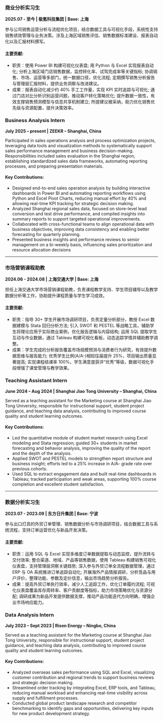 ### **商业分析实习生**

**2025.07 - 至今 | 极氪科技集团 | Base: 上海**

参与公司销售运营分析与流程优化项目，结合数据工具与可视化手段，系统性支持销售绩效管理与业务决策。涉及上海区域销售评估、销售数据标准建设、报表自动化以及汇报材料撰写。

#### 主要贡献:

- 职责：使用 Power BI 构建可视化仪表盘; 用 Python 与 Excel 实现报表自动化; 分析上海区域门店销售数据，监控转化率、试驾完成率等关键指标; 协调销售、市场、运营等多部门，统一数据口径，优化流程; 定期撰写销售分析报告与管理层汇报材料，提供业务洞察与改进建议。
- 成果：报表自动化减少约 40% 手工工作量，实现 KPI 实时追踪与可视化; 通过门店对比分析识别运营问题，推动客户转化策略优化; 提升数据一致性，有效支撑销售预测模型与信息共享机制建立; 所提建议被采纳，助力优化销售优先级与资源配置，提升决策效率。

### **Business Analysis Intern**

**July 2025 – present | ZEEKR – Shanghai, China**

Participated in sales operations analysis and process optimization projects, leveraging data tools and visualization methods to systematically support sales performance management and business decision-making. Responsibilities included sales evaluation in the Shanghai region, establishing standardized sales data frameworks, automating reporting processes, and preparing presentation materials.

#### Key Contributions:

- Designed end-to-end sales operation analysis by building interactive dashboards in Power BI and automating
  reporting workflows using Python and Excel Pivot Charts, reducing manual effort by 40% and allowing real-time
  KPI tracking for strategic decision making.
- Analyzed Shanghai regional sales data, focused on store-level lead conversion and test drive performance, and
  compiled insights into summary reports to support targeted operational improvements.
- Collaborated with cross-functional teams to align operational data with business objectives, improving data
  consistency and enabling better forecasting for quarterly planning.
- Presented business insights and performance reviews to senior management on a bi-weekly basis, influencing
  sales prioritization and resource allocation decisions

---

### **市场营销课程助教**

**2024.06 - 2024.08 | 上海交通大学 | Base: 上海**

担任上海交通大学市场营销课程助教，负责课程教学支持、学生项目辅导以及教学数据分析等工作，协助提升课程质量与学生学习成效。

#### 主要贡献:

- 职责：指导 30+ 学生开展市场调研项目，负责定量分析部分，教授 Excel 数据建模与 Stata 回归分析方法; 引入 SWOT 和 PESTEL 等战略工具，辅助学生将理论应用于实际商业案例，优化报告逻辑与内容结构; 运用 SQL 提取学生互动与作业数据，通过 Tableau 构建可视化看板，动态追踪学情并辅助教学调整。
- 成果：学生完成的分析报告覆盖市场规模预测与消费者行为研究，有效提升数据思维与报告能力; 优秀学生比例(A/A-)相较往届提升 25%，项目输出质量显著提高; 实现课程结课率 100%，学生满意度获评“优秀”等级，数据可视化手段增强了课堂管理与教学效果。

### **Teaching Assistant Intern**

**June 2024 – Aug 2024 | Shanghai Jiao Tong University – Shanghai, China**

Served as a teaching assistant for the Marketing course at Shanghai Jiao Tong University, responsible for instructional support, student project guidance, and teaching data analysis, contributing to improved course quality and student learning outcomes.

#### Key Contributions:

- Led the quantitative module of student market research using Excel modeling and Stata regression; guided 30+
  students in market forecasting and behavior analysis, improving the quality of the report and the depth of the
  analysis.
- Applied SWOT and PESTEL models to strengthen report structure and business insight; efforts led to a 25%
  increase in A/A- grade rate over previous cohorts.
- Used SQL to extract engagement data and built real-time dashboards in Tableau; tracked participation and weak
  areas, supporting 100% course completion and excellent student satisfaction.

---

### **数据分析实习生**

**2023.07 - 2023.09 | 东方日升集团 | Base: 宁波**

参与出口灯具的外贸订单管理、销售数据分析与市场调研项目，结合数据工具与系统流程，支持订单运营优化与新品开发决策。

#### 主要贡献:

- 职责：运用 SQL 与 Excel 实现多维度订单数据提取与动态监控，提升流转与交付效率; 整合渠道、地域、产品等销售数据，使用 Tableau 构建销售可视化仪表盘，支持管理层洞察关键趋势; 深入参与外贸订单全流程数据管理，通过 ERP 与 OA 系统推进订单追踪自动化; 开展海外产品情报调研，分析竞品与用户评价，整理功能、参数及定价信息，输出市场趋势分析报告。
- 成果：提高外贸订单执行效率，减少人工追踪工作，优化订单履约流程; 可视化仪表盘覆盖库存周转率、客户贡献度等指标，助力市场策略优化与资源分配; 调研成果为新品开发提供数据支撑，推动产品功能迭代方向明确，增强企业市场响应能力。

### **Data Analysis Intern**

**July 2023 – Sept 2023 | Risen Energy – Ningbo, China**

Served as a teaching assistant for the Marketing course at Shanghai Jiao Tong University, responsible for instructional support, student project guidance, and teaching data analysis, contributing to improved course quality and student learning outcomes.

#### Key Contributions:

- Analyzed overseas sales performance using SQL and Excel, visualizing customer contribution and regional
  trends to support business reviews and strategic decision making.
- Streamlined order tracking by integrating Excel, ERP tools, and Tableau, reducing manual workload and
  enhancing real-time visibility across supply and fulfillment processes.
- Conducted global product landscape research and competitor benchmarking to identify gaps and opportunities,
  delivering key inputs for new product development strategy.
